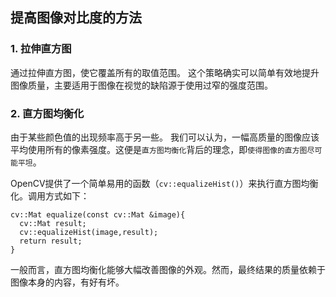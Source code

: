 ## 提高图像对比度的方法
### 1. 拉伸直方图
通过拉伸直方图，使它覆盖所有的取值范围。
这个策略确实可以简单有效地提升图像质量，主要适用于图像在视觉的缺陷源于使用过窄的强度范围。
### 2. 直方图均衡化
由于某些颜色值的出现频率高于另一些。
我们可以认为，一幅高质量的图像应该平均使用所有的像素强度。这便是`直方图均衡化`背后的理念，即`使得图像的直方图尽可能平坦`。

OpenCV提供了一个简单易用的函数（`cv::equalizeHist()`）来执行直方图均衡化。调用方式如下：
```
cv::Mat equalize(const cv::Mat &image){
  cv::Mat result;
  cv::equalizeHist(image,result);
  return result;
}
```
一般而言，直方图均衡化能够大幅改善图像的外观。然而，最终结果的质量依赖于图像本身的内容，有好有坏。
